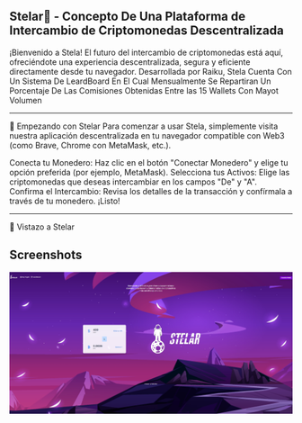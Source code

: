 
## Stelar🌌  - Concepto De Una Plataforma de Intercambio de Criptomonedas Descentralizada
¡Bienvenido a Stela! El futuro del intercambio de criptomonedas está aquí, ofreciéndote una experiencia descentralizada, segura y eficiente directamente desde tu navegador. Desarrollada por Raiku, Stela Cuenta Con Un Sistema De LeardBoard En El Cual Mensualmente Se Repartiran Un Porcentaje De Las Comisiones Obtenidas Entre las 15 Wallets Con Mayot Volumen 

---
🚀 Empezando con Stelar
Para comenzar a usar Stela, simplemente visita nuestra aplicación descentralizada en tu navegador compatible con Web3 (como Brave, Chrome con MetaMask, etc.).

Conecta tu Monedero: Haz clic en el botón "Conectar Monedero" y elige tu opción preferida (por ejemplo, MetaMask).
Selecciona tus Activos: Elige las criptomonedas que deseas intercambiar en los campos "De" y "A".
Confirma el Intercambio: Revisa los detalles de la transacción y confírmala a través de tu monedero. ¡Listo!

---
📸 Vistazo a Stelar
## Screenshots

![App Screenshot](https://github.com/Scripty77/Stela/blob/main/src/assets/Stelar-preview.jpeg)
